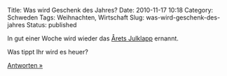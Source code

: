 Title: Was wird Geschenk des Jahres?
Date: 2010-11-17 10:18
Category: Schweden
Tags: Weihnachten, Wirtschaft
Slug: was-wird-geschenk-des-jahres
Status: published

In gut einer Woche wird wieder das [Årets
Julklapp](http://www.fiket.de/2009/11/16/wort-der-woche-arets-julklapp/)
ernannt.

Was tippt Ihr wird es heuer?

[Antworten
»](http://www.fiket.de/2010/11/17/was-wird-geschenk-des-jahres/#comments)

